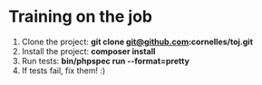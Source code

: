 # Training on the job
1. Clone the project: **git clone git@github.com:cornelles/toj.git**
2. Install the project: **composer install**
3. Run tests: **bin/phpspec run --format=pretty**
4. If tests fail, fix them! :)
